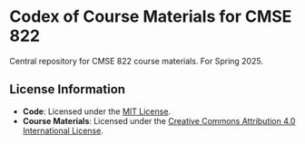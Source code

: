 # Codex of Course Materials for CMSE 822

Central repository for CMSE 822 course materials. For Spring 2025.

## License Information

- **Code**: Licensed under the [MIT License](LICENSE).
- **Course Materials**: Licensed under the [Creative Commons Attribution 4.0 International License](http://creativecommons.org/licenses/by/4.0/).
